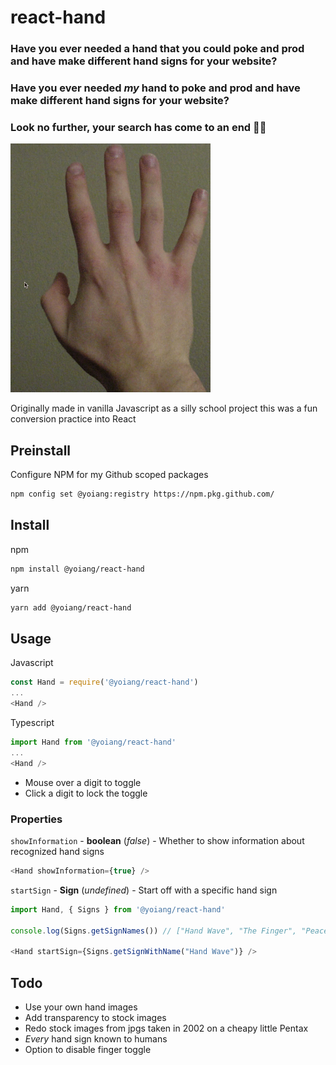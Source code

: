 # react-hand

### Have you ever needed a hand that you could poke and prod and have make different hand signs for your website? 
### Have you ever needed _my_ hand to poke and prod and have make different hand signs for your website?
### Look no further, your search has come to an end 🕺🌵

![EXample](example.gif)

Originally made in vanilla Javascript as a silly school project this was a fun conversion practice into React

## Preinstall

Configure NPM for my Github scoped packages
```sh
npm config set @yoiang:registry https://npm.pkg.github.com/
```

## Install

npm
```sh
npm install @yoiang/react-hand
```

yarn
```sh
yarn add @yoiang/react-hand
```

## Usage

Javascript
```js
const Hand = require('@yoiang/react-hand')
...
<Hand />
```

Typescript
```ts
import Hand from '@yoiang/react-hand'
...
<Hand />
```

* Mouse over a digit to toggle
* Click a digit to lock the toggle 

### Properties

`showInformation` - **boolean** (_false_) - Whether to show information about recognized hand signs
```js
<Hand showInformation={true} />
```

`startSign` - **Sign** (_undefined_) - Start off with a specific hand sign
```js
import Hand, { Signs } from '@yoiang/react-hand'

console.log(Signs.getSignNames()) // ["Hand Wave", "The Finger", "Peace Sign"...]

<Hand startSign={Signs.getSignWithName("Hand Wave")} />
```

## Todo
* Use your own hand images
* Add transparency to stock images
* Redo stock images from jpgs taken in 2002 on a cheapy little Pentax 
* _Every_ hand sign known to humans
* Option to disable finger toggle
